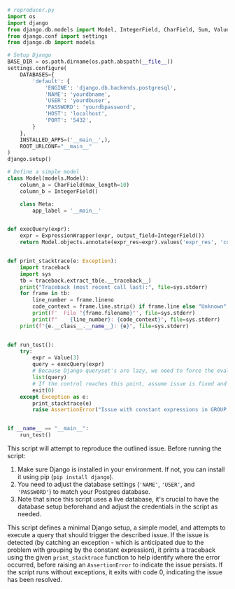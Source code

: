 ```python
# reproducer.py
import os
import django
from django.db.models import Model, IntegerField, CharField, Sum, Value, ExpressionWrapper
from django.conf import settings
from django.db import models

# Setup Django
BASE_DIR = os.path.dirname(os.path.abspath(__file__))
settings.configure(
    DATABASES={
        'default': {
            'ENGINE': 'django.db.backends.postgresql',
            'NAME': 'yourdbname',
            'USER': 'yourdbuser',
            'PASSWORD': 'yourdbpassword',
            'HOST': 'localhost',
            'PORT': '5432',
        }
    },
    INSTALLED_APPS=('__main__',),
    ROOT_URLCONF="__main__"
)
django.setup()

# Define a simple model
class Model(models.Model):
    column_a = CharField(max_length=10)
    column_b = IntegerField()

    class Meta:
        app_label = '__main__'


def execQuery(expr):
    expr = ExpressionWrapper(expr, output_field=IntegerField())
    return Model.objects.annotate(expr_res=expr).values('expr_res', 'column_a').annotate(sum=Sum('column_b'))


def print_stacktrace(e: Exception):
    import traceback
    import sys
    tb = traceback.extract_tb(e.__traceback__)
    print("Traceback (most recent call last):", file=sys.stderr)
    for frame in tb:
        line_number = frame.lineno
        code_context = frame.line.strip() if frame.line else "Unknown"
        print(f'  File "{frame.filename}"', file=sys.stderr)
        print(f"    {line_number}: {code_context}", file=sys.stderr)
    print(f"{e.__class__.__name__}: {e}", file=sys.stderr)


def run_test():
    try:
        expr = Value(3)
        query = execQuery(expr)
        # Because Django queryset's are lazy, we need to force the evaluation of the query
        list(query)
        # If the control reaches this point, assume issue is fixed and exit with code 0
        exit(0)
    except Exception as e:
        print_stacktrace(e)
        raise AssertionError("Issue with constant expressions in GROUP BY clause detected.") from e


if __name__ == "__main__":
    run_test()
```

This script will attempt to reproduce the outlined issue. Before running the script:

1. Make sure Django is installed in your environment. If not, you can install it using pip (`pip install django`).
2. You need to adjust the database settings (`'NAME'`, `'USER'`, and `'PASSWORD'`) to match your Postgres database.
3. Note that since this script uses a live database, it's crucial to have the database setup beforehand and adjust the credentials in the script as needed.

This script defines a minimal Django setup, a simple model, and attempts to execute a query that should trigger the described issue. If the issue is detected (by catching an exception - which is anticipated due to the problem with grouping by the constant expression), it prints a traceback using the given `print_stacktrace` function to help identify where the error occurred, before raising an `AssertionError` to indicate the issue persists. If the script runs without exceptions, it exits with code 0, indicating the issue has been resolved.